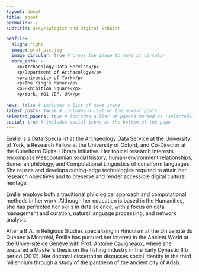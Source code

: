 ```yaml
---
layout: about
title: about
permalink: /
subtitle: Assyriologist and Digital Scholar

profile:
  align: right
  image: prof_pic.jpg
  image_circular: true # crops the image to make it circular
  more_info: >
    <p>Archaeology Data Service</p>
    <p>Department of Archaeology</p>
    <p>University of York</p>
    <p>The King's Manor</p>
    <p>Exhibition Square</p> 
    <p>York, YO1 7EP, UK</p>
        
news: false # includes a list of news items
latest_posts: false # includes a list of the newest posts
selected_papers: true # includes a list of papers marked as "selected={true}"
social: true # includes social icons at the bottom of the page
---
```



Émilie is a Data Specialist at the Archaeology Data Service at the University of York, a Research Fellow at the University of Oxford, and Co-Director at the Cuneiform Digital Library Initiative. Her topical research interests encompass Mesopotamian social history, human-environment relationships, Sumerian philology, and Computational Linguistics of cuneiform languages. She reuses and develops cutting-edge technologies required to attain her research objectives and to preserve and render accessible digital cultural heritage.
  
Émilie employs both a traditional philological approach and computational methods in her work. Although her education is based in the Humanities, she has perfected her skills in data science, with a focus on data management and curation, natural language processing, and network analysis.
  
After a B.A. in Religious Studies specializing in Hinduism at the Université du Québec à Montréal, Émilie has pursued her interest in the Ancient World at the Université de Genève with Prof. Antoine Cavigneaux, where she prepared a Master's thesis on the fishing industry in the Early Dynastic IIIb period (2012). Her doctoral dissertation discusses social identity in the third millennium through a study of the pantheon of the ancient city of Adab. 
